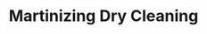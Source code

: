 ---
title: "Martinizing Dry Cleaning"
url: /el-condado/martinizing-dry-cleaning/
shop: lavandería
---